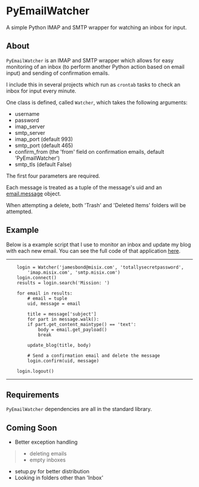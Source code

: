 # PyEmailWatcher
A simple Python IMAP and SMTP wrapper for watching an inbox for input.

About
----

`PyEmailWatcher` is an IMAP and SMTP wrapper which allows for easy monitoring of an inbox (to perform another Python action based on email input) and sending of confirmation emails.

I include this in several projects which run as `crontab` tasks to check an inbox for input every minute.

One class is defined, called `Watcher`, which takes the following arguments:

- username
- password
- imap_server
- smtp_server
- imap_port (default 993)
- smtp_port (default 465)
- confirm_from (the 'from' field on confirmation emails, default 'PyEmailWatcher')
- smtp_tls (default False)

The first four parameters are required.

Each message is treated as a tuple of the message's uid and an [email.message](https://docs.python.org/2/library/email.message.html) object.

When attempting a delete, both 'Trash' and 'Deleted Items' folders will be attempted.

Example
-----

Below is a example script that I use to monitor an inbox and update my blog with each new email. You can see the full code of that application [here](https://github.com/jasongtz).

----------

		login = Watcher('jamesbond@misix.com', 'totallysecretpassword', 
			'imap.misix.com', 'smtp.misix.com')
		login.connect()
		results = login.search('Mission: ')

		for email in results:
			# email = tuple
			uid, message = email

			title = message['subject']
			for part in message.walk():
			if part.get_content_maintype() == 'text':
				body = email.get_payload()
				break

			update_blog(title, body)
			
			# Send a confirmation email and delete the message
			login.confirm(uid, message)
		
		login.logout()

------------

Requirements
------

`PyEmailWatcher` dependencies are all in the standard library.

Coming Soon
------

- Better exception handling
>	- deleting emails
>	- empty inboxes
- setup.py for better distribution
- Looking in folders other than 'Inbox'
